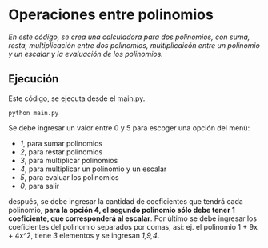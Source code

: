 # Operaciones entre polinomios

_En este código, se crea una calculadora para dos polinomios, con suma, resta, multiplicación entre dos polinomios, multiplicaicón entre un polinomio y un escalar y la evaluación de los polinomios._

## Ejecución

Este código, se ejecuta desde el main.py.

```
python main.py
```
Se debe ingresar un valor entre 0 y 5 para escoger una opción del menú:
- *1*, para sumar polinomios
- *2*, para restar polinomios
- *3*, para multiplicar polinomios
- *4*, para multiplicar un polinomio y un escalar
- *5*, para evaluar los polinomios
- *0*, para salir


después, se debe ingresar la cantidad de coeficientes que tendrá cada polinomio, **para la opción 4, el segundo polinomio sólo debe tener 1 coeficiente, que corresponderá al escalar**. Por último se debe ingresar los coeficientes del polinomio separados por comas, así: ej. el polinomio 1 + 9x + 4x^2, tiene *3* elementos y se ingresan *1,9,4*.